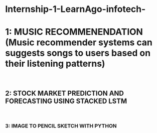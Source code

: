 # Internship-1-LearnAgo-infotech-
<h1>1: MUSIC RECOMMENENDATION (Music recommender systems can suggests songs to users based on their listening patterns)</h1><br>
<h2>2: STOCK MARKET PREDICTION AND FORECASTING USING STACKED LSTM</h2><br>
<h3>3: IMAGE TO PENCIL SKETCH WITH PYTHON</h3>

